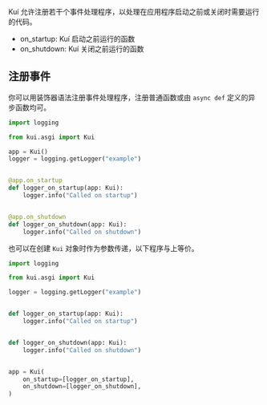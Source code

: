 Kuí 允许注册若干个事件处理程序，以处理在应用程序启动之前或关闭时需要运行的代码。

- on_startup: Kuí 启动之前运行的函数
- on_shutdown: Kuí 关闭之前运行的函数

## 注册事件

你可以用装饰器语法注册事件处理程序，注册普通函数或由 `async def` 定义的异步函数均可。

```python
import logging

from kui.asgi import Kui

app = Kui()
logger = logging.getLogger("example")


@app.on_startup
def logger_on_startup(app: Kui):
    logger.info("Called on startup")


@app.on_shutdown
def logger_on_shutdown(app: Kui):
    logger.info("Called on shutdown")
```

也可以在创建 `Kui` 对象时作为参数传递，以下程序与上等价。

```python
import logging

from kui.asgi import Kui

logger = logging.getLogger("example")


def logger_on_startup(app: Kui):
    logger.info("Called on startup")


def logger_on_shutdown(app: Kui):
    logger.info("Called on shutdown")


app = Kui(
    on_startup=[logger_on_startup],
    on_shutdown=[logger_on_shutdown],
)
```
